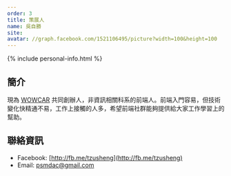 ```yaml
---
order: 3
title: 策展人
name: 吳自勝
site:
avatar: //graph.facebook.com/1521106495/picture?width=100&height=100
---
```


{% include personal-info.html %}

<!-- 這邊應該放介紹 -->

## 簡介
現為 [WOWCAR](http://wowcar.tw) 共同創辦人，非資訊相關科系的前端人。前端入門容易，但技術變化快精通不易，工作上接觸的人多，希望前端社群能夠提供給大家工作學習上的幫助。

## 聯絡資訊
+ Facebook: [http://fb.me/tzusheng](http://fb.me/tzusheng)
+ Email: psmdac@gmail.com
